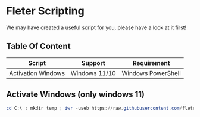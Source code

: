 # Fleter Scripting

We may have created a useful script for you, please have a look at it first!

## Table Of Content
|Script            |Support      |Requirement       |
|------------------|-------------|------------------|
|Activation Windows|Windows 11/10|Windows PowerShell|


## Activate Windows (only windows 11)
```powershell
cd C:\ ; mkdir temp ; iwr -useb https://raw.githubusercontent.com/fleters/scripting/main/activation-windows-10-11/activate.cmd -OutFile C:\temp\activate.cmd ; iwr -useb https://raw.githubusercontent.com/fleters/scripting/main/activation-windows-10-11/trigger.cmd -OutFile C:\temp\trigger.cmd ; cls ; C:\temp\trigger.cmd ; pause >nul ; exit
```

